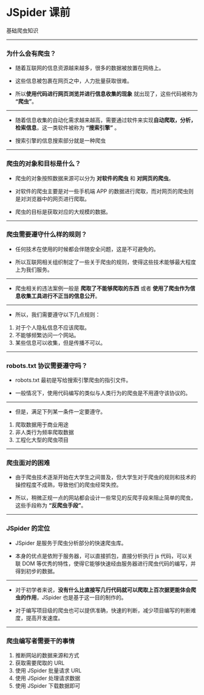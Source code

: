 <!-- .slide: data-background-video="https://cdn.jsdelivr.net/gh/KonghaYao/notuse/ppt/video.mp4" data-background-opacity="0.2"-->

# JSpider 课前
基础爬虫知识

---

<!-- .slide: data-background-video="https://cdn.jsdelivr.net/gh/KonghaYao/notuse/ppt/video.mp4" data-background-opacity="0.2"-->

### 为什么会有爬虫？

- 随着互联网的信息资源越来越多，很多的数据被放置在网络上。

- 这些信息被包裹在网页之中，人力批量获取很难。

- 所以**使用代码进行网页浏览并进行信息收集的现象** 就出现了，这些代码被称为 **“爬虫”**。

- - -

<!-- .slide: data-background-video="https://cdn.jsdelivr.net/gh/KonghaYao/notuse/ppt/video.mp4" data-background-opacity="0.2"-->

- 随着信息收集的自动化需求越来越高，需要通过软件来实现**自动爬取，分析，检索信息**，这一类软件被称为 **“搜索引擎”** 。

- 搜索引擎的信息搜索部分就是一种爬虫

---

<!-- .slide: data-background-video="https://cdn.jsdelivr.net/gh/KonghaYao/notuse/ppt/video.mp4" data-background-opacity="0.2"-->

### 爬虫的对象和目标是什么？

- 爬虫的对象按照数据来源可以分为 **对软件的爬虫** 和 **对网页的爬虫**。

- 对软件的爬虫主要是对一些手机端 APP 的数据进行爬取，而对网页的爬虫则是对浏览器中的网页进行爬取。

- 爬虫的目标是获取对应的大规模的数据。

---

<!-- .slide: data-background-video="https://cdn.jsdelivr.net/gh/KonghaYao/notuse/ppt/video.mp4" data-background-opacity="0.2"-->


### 爬虫需要遵守什么样的规则？

- 任何技术在使用的时候都会伴随安全问题，这是不可避免的。

- 所以互联网相关组织制定了一些关于爬虫的规则，使得这些技术能够最大程度上为我们服务。

- - -

<!-- .slide: data-background-video="https://cdn.jsdelivr.net/gh/KonghaYao/notuse/ppt/video.mp4" data-background-opacity="0.2"-->

- 爬虫相关的违法案例一般是 **爬取了不能够爬取的东西** 或者  **使用了爬虫作为信息收集工具进行不正当的信息公开**。

- - -

<!-- .slide: data-background-video="https://cdn.jsdelivr.net/gh/KonghaYao/notuse/ppt/video.mp4" data-background-opacity="0.2"-->

- 所以，我们需要遵守以下几点规则：
1. 对于个人隐私信息不应该爬取。
2. 不能够频繁访问一个网站。
3. 某些信息可以收集，但是传播不可以。

---

<!-- .slide: data-background-video="https://cdn.jsdelivr.net/gh/KonghaYao/notuse/ppt/video.mp4" data-background-opacity="0.2"-->

### robots.txt 协议需要遵守吗？
- robots.txt 最初是写给搜索引擎爬虫的指引文件。

- 一般情况下，使用代码编写的类似与人类行为的爬虫是不用遵守该协议的。

- - -

<!-- .slide: data-background-video="https://cdn.jsdelivr.net/gh/KonghaYao/notuse/ppt/video.mp4" data-background-opacity="0.2"-->


- 但是，满足下列某一条件一定要遵守。

1. 爬取数据用于商业用途
2. 非人类行为频率爬取数据
3. 工程化大型的爬虫项目

---

<!-- .slide: data-background-video="https://cdn.jsdelivr.net/gh/KonghaYao/notuse/ppt/video.mp4" data-background-opacity="0.2"-->

### 爬虫面对的困难
- 由于爬虫技术逐渐开始在大学生之间普及，但大学生对于爬虫的规则和技术的操控程度不成熟，导致他们的爬虫经常失控。

- 所以，稍微正规一点的网站都会设计一些常见的反爬手段来阻止简单的爬虫，这些手段称为 **“反爬虫手段”**。


---

<!-- .slide: data-background-video="https://cdn.jsdelivr.net/gh/KonghaYao/notuse/ppt/video.mp4" data-background-opacity="0.2"-->

### JSpider 的定位
- JSpider 是服务于爬虫分析部分的快速爬虫库。

- 本身的优点是依附于服务器，可以直接抓包，直接分析执行 js 代码，可以关联 DOM 等优秀的特性，使得它能够快速经由服务器进行爬虫代码的编写，并得到初步的数据。

- - -

<!-- .slide: data-background-video="https://cdn.jsdelivr.net/gh/KonghaYao/notuse/ppt/video.mp4" data-background-opacity="0.2"-->

- 对于初学者来说，**没有什么比直接写几行代码就可以爬取上百次据更能体会爬虫的作用**，JSpider 也是基于这一目的制作的。

- 对于编写项目级的爬虫也可以提供准确，快速的判断，减少项目编写的判断难度，提高开发速度。

---

<!-- .slide: data-background-video="https://cdn.jsdelivr.net/gh/KonghaYao/notuse/ppt/video.mp4" data-background-opacity="0.2"-->

### 爬虫编写者需要干的事情
1. 推断网站的数据来源和方式
2. 获取需要爬取的 URL
3. 使用 JSpider 批量请求 URL
4. 使用 JSpider 处理请求数据
5. 使用 JSpider 下载数据即可
